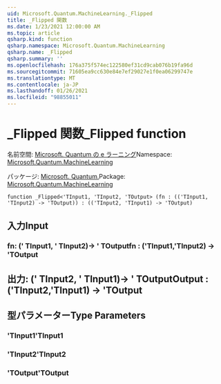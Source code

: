 ```yaml
---
uid: Microsoft.Quantum.MachineLearning._Flipped
title: _Flipped 関数
ms.date: 1/23/2021 12:00:00 AM
ms.topic: article
qsharp.kind: function
qsharp.namespace: Microsoft.Quantum.MachineLearning
qsharp.name: _Flipped
qsharp.summary: ''
ms.openlocfilehash: 176a375f574ec122580ef31cd9cab076b19fa96d
ms.sourcegitcommit: 71605ea9cc630e84e7ef29027e1f0ea06299747e
ms.translationtype: MT
ms.contentlocale: ja-JP
ms.lasthandoff: 01/26/2021
ms.locfileid: "98855011"
---
```

# <a name="_flipped-function"></a><span data-ttu-id="b7823-102">_Flipped 関数</span><span class="sxs-lookup"><span data-stu-id="b7823-102">_Flipped function</span></span>

<span data-ttu-id="b7823-103">名前空間: [Microsoft. Quantum の e ラーニング](xref:Microsoft.Quantum.MachineLearning)</span><span class="sxs-lookup"><span data-stu-id="b7823-103">Namespace: [Microsoft.Quantum.MachineLearning](xref:Microsoft.Quantum.MachineLearning)</span></span>

<span data-ttu-id="b7823-104">パッケージ: [Microsoft. Quantum.](https://nuget.org/packages/Microsoft.Quantum.MachineLearning)</span><span class="sxs-lookup"><span data-stu-id="b7823-104">Package: [Microsoft.Quantum.MachineLearning](https://nuget.org/packages/Microsoft.Quantum.MachineLearning)</span></span>




```qsharp
function _Flipped<'TInput1, 'TInput2, 'TOutput> (fn : (('TInput1, 'TInput2) -> 'TOutput)) : (('TInput2, 'TInput1) -> 'TOutput)
```


## <a name="input"></a><span data-ttu-id="b7823-105">入力</span><span class="sxs-lookup"><span data-stu-id="b7823-105">Input</span></span>

### <a name="fn--tinput1tinput2---toutput"></a><span data-ttu-id="b7823-106">fn: (' TInput1, ' TInput2)-> ' TOutput</span><span class="sxs-lookup"><span data-stu-id="b7823-106">fn : ('TInput1,'TInput2) -> 'TOutput</span></span>





## <a name="output--tinput2tinput1---toutput"></a><span data-ttu-id="b7823-107">出力: (' TInput2, ' TInput1)-> ' TOutput</span><span class="sxs-lookup"><span data-stu-id="b7823-107">Output : ('TInput2,'TInput1) -> 'TOutput</span></span>



## <a name="type-parameters"></a><span data-ttu-id="b7823-108">型パラメーター</span><span class="sxs-lookup"><span data-stu-id="b7823-108">Type Parameters</span></span>

### <a name="tinput1"></a><span data-ttu-id="b7823-109">'TInput1</span><span class="sxs-lookup"><span data-stu-id="b7823-109">'TInput1</span></span>


### <a name="tinput2"></a><span data-ttu-id="b7823-110">'TInput2</span><span class="sxs-lookup"><span data-stu-id="b7823-110">'TInput2</span></span>


### <a name="toutput"></a><span data-ttu-id="b7823-111">'TOutput</span><span class="sxs-lookup"><span data-stu-id="b7823-111">'TOutput</span></span>

